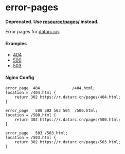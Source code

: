 # error-pages
**Deprecated. Use [resource/pages/]() instead.**

Error pages for [datarc.cn](https://datarc.cn).

#### Examples
* [404](https://r.datarc.cn/pages/404.html)
* [500](https://r.datarc.cn/pages/500.html)
* [503](https://r.datarc.cn/pages/503.html)

#### Nginx Config
```
error_page  404              /404.html;
location = /404.html {
    return 302 https://r.datarc.cn/pages/404.html;
}

error_page   500 502 503 504  /500.html;
location = /500.html {
    return 302 https://r.datarc.cn/pages/500.html;
}

error_page   503 /503.html;
location = /503.html {
    return 302 https://r.datarc.cn/pages/503.html;
}
```
